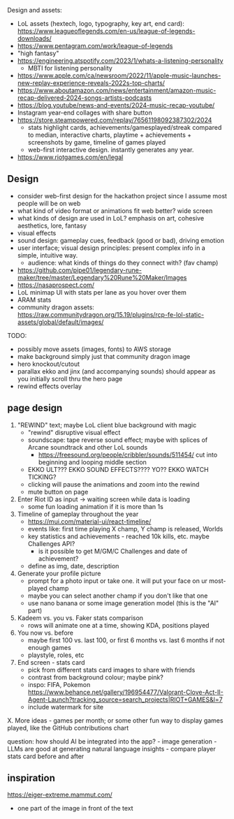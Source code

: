 
Design and assets:
- LoL assets (hextech, logo, typography, key art, end card): https://www.leagueoflegends.com/en-us/league-of-legends-downloads/
- https://www.pentagram.com/work/league-of-legends
- "high fantasy"
- https://engineering.atspotify.com/2023/1/whats-a-listening-personality
    - MBTI for listening personality
- https://www.apple.com/ca/newsroom/2022/11/apple-music-launches-new-replay-experience-reveals-2022s-top-charts/
- https://www.aboutamazon.com/news/entertainment/amazon-music-recap-delivered-2024-songs-artists-podcasts
- https://blog.youtube/news-and-events/2024-music-recap-youtube/
- Instagram year-end collages with share button
- https://store.steampowered.com/replay/76561198092387302/2024
    - stats highlight cards, achievements/gamesplayed/streak compared to median, interactive charts, playtime + achievements + screenshots by game, timeline of games played
    - web-first interactive design. instantly generates any year.
- https://www.riotgames.com/en/legal

## Design
- consider web-first design for the hackathon project since I assume most people will be on web
- what kind of video format or animations fit web better? wide screen
- what kinds of design are used in LoL? emphasis on art, cohesive aesthetics, lore, fantasy
- visual effects
- sound design: gameplay cues, feedback (good or bad), driving emotion
- user interface; visual design principles: present complex info in a simple, intuitive way.
    - audience: what kinds of things do they connect with? (fav champ)
- https://github.com/pipe01/legendary-rune-maker/tree/master/Legendary%20Rune%20Maker/Images
- https://nasaprospect.com/
- LoL minimap UI with stats per lane as you hover over them
- ARAM stats
- community dragon assets: https://raw.communitydragon.org/15.19/plugins/rcp-fe-lol-static-assets/global/default/images/

TODO:
- possibly move assets (images, fonts) to AWS storage
- make background simply just that community dragon image
- hero knockout/cutout
- parallax ekko and jinx (and accompanying sounds) should appear as you initially scroll thru the hero page
- rewind effects overlay


## page design
1. "REWIND" text; maybe LoL client blue background with magic
    - "rewind" disruptive visual effect
    - soundscape: tape reverse sound effect; maybe with splices of Arcane soundtrack and other LoL sounds
        - https://freesound.org/people/cribbler/sounds/511454/ cut into beginning and looping middle section
    - EKKO ULT??? EKKO SOUND EFFECTS???? YO?? EKKO WATCH TICKING?
    - clicking will pause the animations and zoom into the rewind
    - mute button on page
2. Enter Riot ID as input -> waiting screen while data is loading
    - some fun loading animation if it is more than 1s
3. Timeline of gameplay throughout the year
    - https://mui.com/material-ui/react-timeline/
    - events like: first time playing X champ, Y champ is released, Worlds
    - key statistics and achievements - reached 10k kills, etc. maybe Challenges API?
        - is it possible to get M/GM/C Challenges and date of achievement?
    - define as img, date, description
4. Generate your profile picture
    - prompt for a photo input or take one. it will put your face on ur most-played champ
    - maybe you can select another champ if you don't like that one
    - use nano banana or some image generation model (this is the "AI" part)
5. Kadeem vs. you vs. Faker stats comparison
    - rows will animate one at a time, showing KDA, positions played
6. You now vs. before
    - maybe first 100 vs. last 100, or first 6 months vs. last 6 months if not enough games
    - playstyle, roles, etc
7. End screen - stats card
    - pick from different stats card images to share with friends
    - contrast from background colour; maybe pink?
    - inspo: FIFA, Pokemon https://www.behance.net/gallery/196954477/Valorant-Clove-Act-II-Agent-Launch?tracking_source=search_projects|RIOT+GAMES&l=7
    - include watermark for site

X. More ideas
    - games per month; or some other fun way to display games played, like the GitHub contributions chart

question: how should AI be integrated into the app?
    - image generation
    - LLMs are good at generating natural language insights
        - compare player stats card before and after



## inspiration
https://eiger-extreme.mammut.com/
- one part of the image in front of the text
